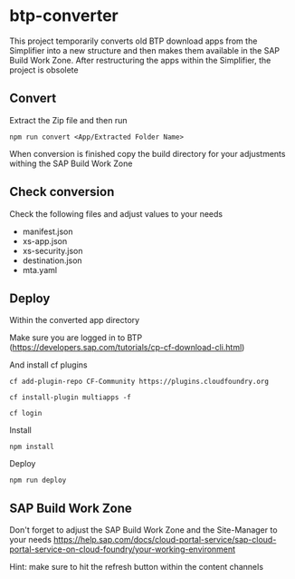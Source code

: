 # btp-converter

This project temporarily converts old BTP download apps from the Simplifier into a new structure and then makes them available in the SAP Build Work Zone. After restructuring the apps within the Simplifier, the project is obsolete


## Convert

Extract the Zip file and then run

```
npm run convert <App/Extracted Folder Name>
```


When conversion is finished copy the build directory for your adjustments withing the SAP Build Work Zone 

## Check conversion

Check the following files and adjust values to your needs
- manifest.json
- xs-app.json
- xs-security.json
- destination.json
- mta.yaml

## Deploy
Within the converted app directory

Make sure you are logged in to BTP (https://developers.sap.com/tutorials/cp-cf-download-cli.html)

And install cf plugins

```
cf add-plugin-repo CF-Community https://plugins.cloudfoundry.org
```

```
cf install-plugin multiapps -f
```

```
cf login
```

Install

```
npm install
```

Deploy

```
npm run deploy
```

## SAP Build Work Zone
Don't forget to adjust the SAP Build Work Zone and the Site-Manager to your needs
https://help.sap.com/docs/cloud-portal-service/sap-cloud-portal-service-on-cloud-foundry/your-working-environment

Hint: make sure to hit the refresh button within the content channels